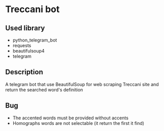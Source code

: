 # Treccani bot

## Used library
- python_telegram_bot
- requests
- beautifulsoup4
- telegram

## Description
A telegram bot that use BeautifulSoup for web scraping Treccani site and return the searched word's definition

## Bug
- The accented words must be provided without accents 
- Homographs words are not selectable (it return the first it find)
